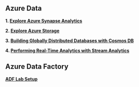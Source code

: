 ## Azure Data

**1. [Explore Azure Synapse Analytics](https://microsoftlearning.github.io/dp-203-azure-data-engineer/Instructions/Labs/01-Explore-Azure-Synapse.html)**

**2. [Explore Azure Storage](https://microsoftlearning.github.io/DP-900T00A-Azure-Data-Fundamentals/Instructions/Labs/dp900-02-storage-lab.html)**

**3. [Building Globally Distributed Databases with Cosmos DB](https://github.com/pankajcloudthat/datalab/blob/main/dp-200-04_instructions.md)**

**4. [Performing Real-Time Analytics with Stream Analytics](https://github.com/pankajcloudthat/datalab/blob/main/datalab-stream-analytics.md)**


## Azure Data Factory

**[ADF Lab Setup](https://github.com/pankajcloudthat/ADF/blob/0401ae960997c51d6877378a6a6b400ffdf4c683/ADF/ADF%20Prerequisite%20Before%20HOL.pdf)**

